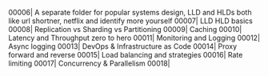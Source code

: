 00006| A separate folder for popular systems design, LLD and HLDs both like url shortner, netflix and identify more yourself
00007| LLD HLD basics
00008| Replication vs Sharding vs Partitioning
00009| Caching
00010| Latency and Throughput zero to hero
00011| Monitoring and Logging
00012| Async logging
00013| DevOps & Infrastructure as Code
00014| Proxy forward and reverse
00015| Load balancing and strategies
00016| Rate limiting
00017| Concurrency & Parallelism
00018| 